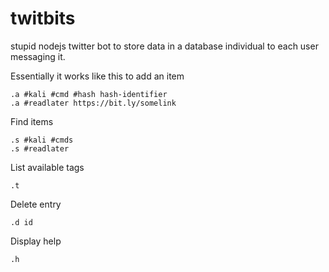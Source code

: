 # twitbits
stupid nodejs twitter bot to store data in a database individual to each user messaging it.

Essentially it works like this to add an item
```code
.a #kali #cmd #hash hash-identifier
.a #readlater https://bit.ly/somelink
```

Find items
```code
.s #kali #cmds
.s #readlater
```

List available tags
```code
.t
```

Delete entry
```code
.d id
```

Display help
```code
.h
```
